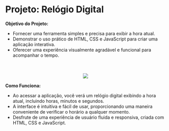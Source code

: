 # Projeto: Relógio Digital

**Objetivo do Projeto:**

- Fornecer uma ferramenta simples e precisa para exibir a hora atual.
- Demonstrar o uso prático de HTML, CSS e JavaScript para criar uma aplicação interativa.
- Oferecer uma experiência visualmente agradável e funcional para acompanhar o tempo.
<br>
<br>

<div align="center">
<img src="https://github.com/Saraiva97/relogio-javascript/assets/93497276/ff221c0d-1001-43a6-a231-bbb90e42e005 style="width:400px"/>
</div>


**Como Funciona:**
- Ao acessar a aplicação, você verá um relógio digital exibindo a hora atual, incluindo horas, minutos e segundos.
- A interface é intuitiva e fácil de usar, proporcionando uma maneira conveniente de verificar o horário a qualquer momento.
- Desfrute de uma experiência de usuário fluida e responsiva, criada com HTML, CSS e JavaScript.


